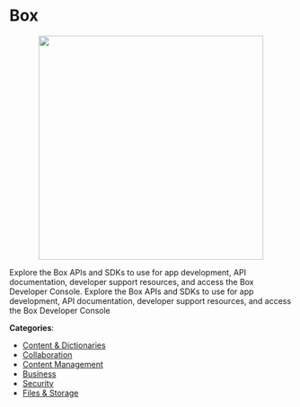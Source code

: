 # Box
<p align="center">
    <img width="400" src="https://raw.githubusercontent.com/apis-list/apis-list/apis/box/logo_256x256.png" />
</p>

Explore the Box APIs and SDKs to use for app development,
API documentation, developer support resources, and access
the Box Developer Console.  Explore the Box APIs and SDKs to use for app development,
API documentation, developer support resources, and access
the Box Developer Console



**Categories**:
- [Content & Dictionaries](https://github.com/apis-list/apis-list#content-and-dictionaries)
- [Collaboration](https://github.com/apis-list/apis-list#collaboration)
- [Content Management](https://github.com/apis-list/apis-list#content-management)
- [Business](https://github.com/apis-list/apis-list#business)
- [Security](https://github.com/apis-list/apis-list#security)
- [Files & Storage](https://github.com/apis-list/apis-list#files-and-storage)



